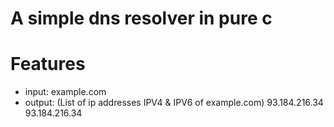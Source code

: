 # A simple dns resolver in pure c

# Features
- input: example.com
- output: (List of ip addresses IPV4 & IPV6 of example.com)
	93.184.216.34
	93.184.216.34
